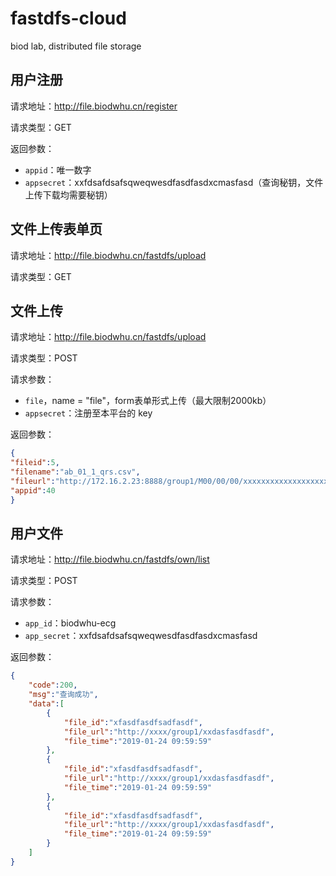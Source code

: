# fastdfs-cloud

biod lab, distributed file storage



## 用户注册

请求地址：http://file.biodwhu.cn/register

请求类型：GET

返回参数：

- `appid`：唯一数字
- `appsecret`：xxfdsafdsafsqweqwesdfasdfasdxcmasfasd（查询秘钥，文件上传下载均需要秘钥）



## 文件上传表单页

请求地址：http://file.biodwhu.cn/fastdfs/upload

请求类型：GET





## 文件上传

请求地址：http://file.biodwhu.cn/fastdfs/upload

请求类型：POST

请求参数：

- `file`，name = "file"，form表单形式上传（最大限制2000kb）
- `appsecret`：注册至本平台的 key

返回参数：

```json
{
"fileid":5,
"filename":"ab_01_1_qrs.csv",
"fileurl":"http://172.16.2.23:8888/group1/M00/00/00/xxxxxxxxxxxxxxxxxxxx.csv",
"appid":40
}
```



## 用户文件

请求地址：http://file.biodwhu.cn/fastdfs/own/list

请求类型：POST

请求参数：

- `app_id`：biodwhu-ecg
- `app_secret`：xxfdsafdsafsqweqwesdfasdfasdxcmasfasd

返回参数：

```json
{
    "code":200,
    "msg":"查询成功",
    "data":[
        {
            "file_id":"xfasdfasdfsadfasdf",
            "file_url":"http://xxxx/group1/xxdasfasdfasdf",
            "file_time":"2019-01-24 09:59:59"
        },
        {
            "file_id":"xfasdfasdfsadfasdf",
            "file_url":"http://xxxx/group1/xxdasfasdfasdf",
            "file_time":"2019-01-24 09:59:59"
        },
        {
            "file_id":"xfasdfasdfsadfasdf",
            "file_url":"http://xxxx/group1/xxdasfasdfasdf",
            "file_time":"2019-01-24 09:59:59"
        }
    ]
}
```

